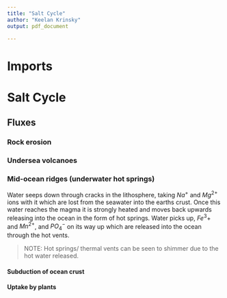 ```yaml
---
title: "Salt Cycle"
author: "Keelan Krinsky"
output: pdf_document

---
```


# Imports

# Salt Cycle

## Fluxes

### Rock erosion

### Undersea volcanoes

### Mid-ocean ridges (underwater hot springs)
Water seeps down through cracks in the lithosphere, taking $Na^+$ and $Mg^{2+}$ ions with it which are lost from the seawater into the earths crust. Once this water reaches the magma it is strongly heated and moves back upwards releasing into the ocean in the form of hot springs. Water picks up, $Fe^3+$ and $Mn^{2+}$, and $PO_4^-$ on its way up which are released into the ocean through the hot vents. 

>NOTE: Hot springs/ thermal vents can be seen to shimmer due to the hot water released.

#### Subduction of ocean crust

#### Uptake by plants

